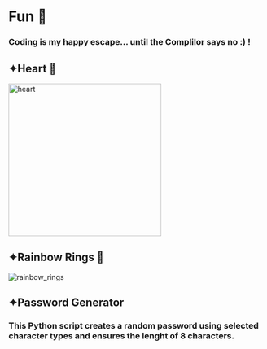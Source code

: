 # Fun 🌼
### Coding is my happy escape... until the Complilor says no :) !

## ✦Heart 💖
<img src="https://github.com/user-attachments/assets/c59df176-8730-41c2-adaf-bfcb47bb6ced" alt="heart" width="300" height="300"/>


##

## ✦Rainbow Rings 🌈
![rainbow_rings](https://github.com/user-attachments/assets/e1474c6b-8bb9-47fc-903a-ea261ec6834f)
##

## ✦Password Generator 
### This Python script creates a random password using selected character types and ensures the lenght of 8 characters.
